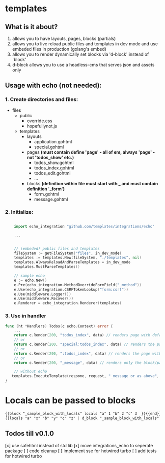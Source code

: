 # templates

## What is it about?

1. allows you to have layouts, pages, blocks (partials) 
2. allows you to live reload public files and templates in dev mode and use embeded files in production (golang's embed)
3. allows you to render dynamically set blocks via 'd-block' instead of 'block'
4. d-block allows you to use a headless-cms that serves json and assets only

## Usage with echo (not needed):

### 1. Create directories and files:

- files
    - public
        - override.css
        - hopefullynot.js
    - templates
        - layouts
            - application.gohtml
            - special.gohtml  
        - pages **(must contain define 'page' - all of em, always 'page' - not 'todos_show' etc.)**
            - todos_show.gohtml
            - todos_index.gohtml
            - todos_edit.gohtml
            - ...
        - blocks **(definition within file must start with _ and must contain definition '_form')**
            - form.gohtml
            - message.gohtml


### 2. Initialize:
```go

    import echo_integration "github.com/templates/integrations/echo"

    ...


	// (embeded) public files and templates
	fileSystem := getFileSystem("files", in_dev_mode)
	templates := templates.New(fileSystem, "./templates", nil)
	templates.AlwaysReloadAndParseTemplates = in_dev_mode
	templates.MustParseTemplates()

	// sample echo
	e := echo.New()
	e.Pre(echo_integration.MethodOverrideFormField("_method"))
	e.Use(echo_integration.CSRFTokenLookup("form:csrf"))
	e.Use(middleware.Logger())
	e.Use(middleware.Recover())
	e.Renderer = echo_integration.Renderer(templates)
```

### 3. Use in handler
```go
func (ht *Handlers) Todos(c echo.Context) error {
	...
	return c.Render(200, "todos_index", data) // renders page with default layout 'application'
    // or
    return c.Render(200, "special:todos_index", data) // renders the page with the 'special' layout
    // or
    return c.Render(200, ":todos_index", data) // renders the page without a layout 
    // or
    return c.Render(200, "_message", data) // renders only the block/partial/snippet/... without a page or layout

    // without echo
   templates.ExecuteTemplate(respone, request, "_message or as above", data)
}

```

# Locals can be passed to blocks

```html
{{block "_sample_block_with_locals" locals "a" 1 "b" 2 "c" 3  }}{{end}}
{{locals "a" "x" "b" "y" "c" "z" | d_block "_sample_block_with_locals"   }}
```

## Todos till v0.1.0
[x] use safehtml instead of std lib
[x] move integrations_echo to seperate package
[ ] code cleanup
[ ] implement sse for hotwired turbo
[ ] add tests for hotwired turbo
